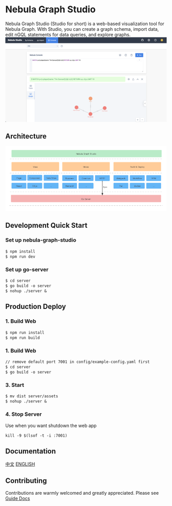 # Nebula Graph Studio
Nebula Graph Studio (Studio for short) is a web-based visualization tool for Nebula Graph. With Studio, you can create a graph schema, import data, edit nGQL statements for data queries, and explore graphs.
![](./introduction.png)

## Architecture
![](architecture.png)

## Development Quick Start

### Set up nebula-graph-studio
```
$ npm install
$ npm run dev
```
### Set up go-server
```
$ cd server
$ go build -o server
$ nohup ./server &
```

## Production Deploy

### 1. Build Web
```
$ npm run install
$ npm run build
```

### 1. Build Web
```
// remove default port 7001 in config/example-config.yaml first
$ cd server
$ go build -o server
```

### 3. Start
```
$ mv dist server/assets
$ nohup ./server &
```

### 4. Stop Server
Use when you want shutdown the web app
```
kill -9 $(lsof -t -i :7001)
```

## Documentation 
[中文](https://docs.nebula-graph.com.cn/2.5.0/nebula-studio/about-studio/st-ug-what-is-graph-studio/)
[ENGLISH](https://https://docs.nebula-graph.io/2.5.0/nebula-studio/about-studio/st-ug-what-is-graph-studio/)

## Contributing
Contributions are warmly welcomed and greatly appreciated. Please see [Guide Docs](https://github.com/vesoft-inc-private/nebula-graph-studio/blob/master/CONTRIBUTING.md) 